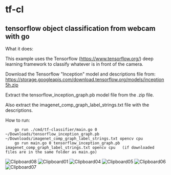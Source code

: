 # tf-cl
## tensorflow object classification from webcam with go

 What it does:

 This example uses the Tensorflow (https://www.tensorflow.org/) deep learning framework
 to classify whatever is in front of the camera.

 Download the Tensorflow "Inception" model and descriptions file from:
 https://storage.googleapis.com/download.tensorflow.org/models/inception5h.zip

 Extract the tensorflow_inception_graph.pb model file from the .zip file.

 Also extract the imagenet_comp_graph_label_strings.txt file with the descriptions.

 How to run:

 		go run ./cmd/tf-classifier/main.go 0 ~/Downloads/tensorflow_inception_graph.pb ~/Downloads/imagenet_comp_graph_label_strings.txt opencv cpu
		go run main.go 0 tensorflow_inception_graph.pb imagenet_comp_graph_label_strings.txt opencv cpu   (if downloaded files are in the same folder as main.go)
    
![Clipboard08](https://user-images.githubusercontent.com/38920548/185663018-d2660f65-17b1-4673-ad04-7aed53d2502d.png)
![Clipboard01](https://user-images.githubusercontent.com/38920548/185663029-7b322a64-f898-41f1-a3cf-b611105cdc93.png)
![Clipboard04](https://user-images.githubusercontent.com/38920548/185663035-1703f237-3111-429e-bc53-eef0f1fc20e3.png)
![Clipboard05](https://user-images.githubusercontent.com/38920548/185663038-792be4f6-a6cc-4d2e-921f-f4a8949f85b9.png)
![Clipboard06](https://user-images.githubusercontent.com/38920548/185663048-159edb84-450e-47b6-bb6a-3492c1338d91.png)
![Clipboard07](https://user-images.githubusercontent.com/38920548/185663059-6c6406d4-bcb5-4292-a6e0-5b3a737ddd17.png)
